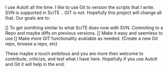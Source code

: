 I use AutoIt all the time. I like to use Git to version the scripts that I write. SVN is supported in SciTE .. GIT is not. Hopefully this project will change all that. Our goals are to:

[] To get somthing similar to what SciTE does now with SVN. Commiting to a Repo and maybe diffs on previous versions.
[] Make it easy and seemless to use
[] Make more GIT functionality avaliable as needed. (Create a new Git repo, browse a repo, etc)

These maybe a touch ambitous and you are more then welcome to contribute, criticize, and test what I have here. Hopefully if you use AutoIt and Git it will help in the end.

